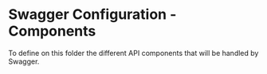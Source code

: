 # Swagger Configuration - Components

To define on this folder the different API components that will be handled by Swagger.

